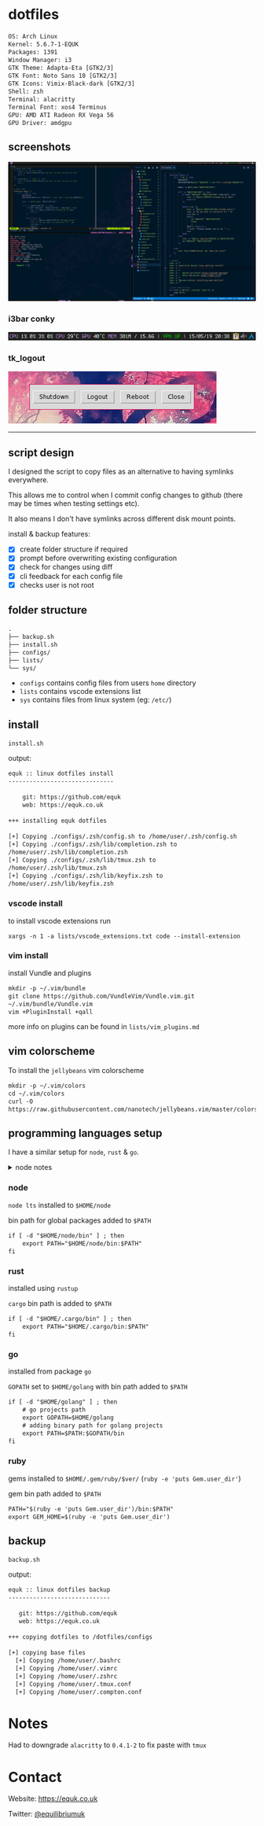 # dotfiles

    OS: Arch Linux
    Kernel: 5.6.7-1-EQUK
    Packages: 1391
    Window Manager: i3
    GTK Theme: Adapta-Eta [GTK2/3]
    GTK Font: Noto Sans 10 [GTK2/3]
    GTK Icons: Vimix-Black-dark [GTK2/3]
    Shell: zsh
    Terminal: alacritty
    Terminal Font: xos4 Terminus
    GPU: AMD ATI Radeon RX Vega 56
    GPU Driver: amdgpu

## screenshots

![](./screenshots/linux_desktop.png)

### i3bar conky

![](./screenshots/i3bar_conky.png)

### tk_logout

![](./screenshots/tk_logout_07062014.png)

---

## script design

I designed the script to copy files as an alternative to having symlinks everywhere.

This allows me to control when I commit config changes to github (there may be times when testing settings etc).

It also means I don't have symlinks across different disk mount points.

install & backup features:

- [x] create folder structure if required
- [x] prompt before overwriting existing configuration
- [x] check for changes using diff
- [x] cli feedback for each config file
- [x] checks user is not root

## folder structure

    .
    ├── backup.sh
    ├── install.sh
    ├── configs/
    ├── lists/
    └── sys/

- `configs` contains config files from users `home` directory
- `lists` contains vscode extensions list
- `sys` contains files from linux system (eg: `/etc/`)

## install

    install.sh

output:

    equk :: linux dotfiles install
    ------------------------------

        git: https://github.com/equk
        web: https://equk.co.uk

    +++ installing equk dotfiles

    [+] Copying ./configs/.zsh/config.sh to /home/user/.zsh/config.sh
    [+] Copying ./configs/.zsh/lib/completion.zsh to /home/user/.zsh/lib/completion.zsh
    [+] Copying ./configs/.zsh/lib/tmux.zsh to /home/user/.zsh/lib/tmux.zsh
    [+] Copying ./configs/.zsh/lib/keyfix.zsh to /home/user/.zsh/lib/keyfix.zsh

### vscode install

to install vscode extensions run

    xargs -n 1 -a lists/vscode_extensions.txt code --install-extension

### vim install

install Vundle and plugins

    mkdir -p ~/.vim/bundle
    git clone https://github.com/VundleVim/Vundle.vim.git ~/.vim/bundle/Vundle.vim
    vim +PluginInstall +qall

more info on plugins can be found in `lists/vim_plugins.md`

## vim colorscheme

To install the `jellybeans` vim colorscheme

    mkdir -p ~/.vim/colors
    cd ~/.vim/colors
    curl -O https://raw.githubusercontent.com/nanotech/jellybeans.vim/master/colors/jellybeans.vim

## programming languages setup

I have a similar setup for `node`, `rust` & `go`.

<details><summary>node notes</summary>
Node years ago had some really bad practices of installing global packages from npm under root with a lot of packages requiring root access to run.

I setup node in the user `$HOME` path ~2015 ([commit](https://github.com/equk/linux/commit/adb909d9dd31952c692f4361763218ea7fb775fc#diff-d730a561a0599bb6b9e3a8272464df79) `adb909d9dd31952c692f4361763218ea7fb775fc`)
</details>

### node

`node lts` installed to `$HOME/node`

bin path for global packages added to `$PATH`

```
if [ -d "$HOME/node/bin" ] ; then
    export PATH="$HOME/node/bin:$PATH"
fi
```

### rust

installed using `rustup`

`cargo` bin path is added to `$PATH`

```
if [ -d "$HOME/.cargo/bin" ] ; then
    export PATH="$HOME/.cargo/bin:$PATH"
fi
```

### go

installed from package `go`

`GOPATH` set to `$HOME/golang` with bin path added to `$PATH`
```
if [ -d "$HOME/golang" ] ; then
    # go projects path
    export GOPATH=$HOME/golang
    # adding binary path for golang projects
    export PATH=$PATH:$GOPATH/bin
fi
```

### ruby

gems installed to `$HOME/.gem/ruby/$ver/` (`ruby -e 'puts Gem.user_dir'`)

gem bin path added to `$PATH`

```
PATH="$(ruby -e 'puts Gem.user_dir')/bin:$PATH"
export GEM_HOME=$(ruby -e 'puts Gem.user_dir')
```

## backup

    backup.sh

output:

    equk :: linux dotfiles backup
    -----------------------------

       git: https://github.com/equk
       web: https://equk.co.uk

    +++ copying dotfiles to /dotfiles/configs

    [+] copying base files
      [+] Copying /home/user/.bashrc
      [+] Copying /home/user/.vimrc
      [+] Copying /home/user/.zshrc
      [+] Copying /home/user/.tmux.conf
      [+] Copying /home/user/.compton.conf

# Notes

Had to downgrade `alacritty` to `0.4.1-2` to fix paste with `tmux`

# Contact

Website: https://equk.co.uk

Twitter: [@equilibriumuk](https://twitter.com/equilibriumuk)
